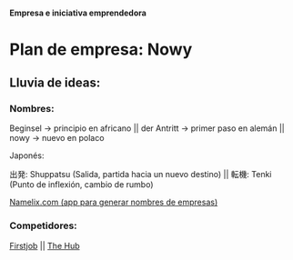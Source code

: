 #### Empresa e iniciativa emprendedora
# Plan de empresa: Nowy
## Lluvia de ideas:
### Nombres:
Beginsel -> principio en africano || der Antritt -> primer paso en alemán || nowy -> nuevo en polaco 

Japonés:

出発: Shuppatsu (Salida, partida hacia un nuevo destino) || 転機: Tenki (Punto de inflexión, cambio de rumbo)

[Namelix.com (app para generar nombres de empresas)](https://namelix.com/app/?keywords=first+job)

### Competidores:
[Firstjob](https://firstjob.me/) || [The Hub](https://thehub.io/)
